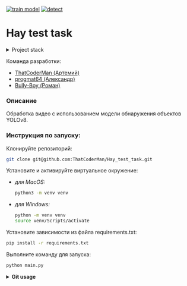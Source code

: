 
[![train model](https://colab.research.google.com/assets/colab-badge.svg)](https://colab.research.google.com/github/ThatCoderMan/Hay_test_task/blob/main/notebooks/yolov8.ipynb)
[![detect](https://colab.research.google.com/assets/colab-badge.svg)](https://colab.research.google.com/github/ThatCoderMan/Hay_test_task/blob/main/notebooks/HaystackDetector.ipynb)

# Hay test task

<details>
<summary>Project stack</summary>
- Python 3.11
- Ultralytics
- Roboflow
</details>

Команда разработки:
- [ThatCoderMan (Артемий)](https://github.com/ThatCoderMan)
- [progmat64 (Александр)](https://github.com/progmat64)
- [Bully-Boy (Роман)](https://github.com/Bully-Boy)

### Описание
Обработка видео с использованием модели обнаружения объектов YOLOv8.

### Инструкция по запуску:
Клонируйте репозиторий:
```bash
git clone git@github.com:ThatCoderMan/Hay_test_task.git
```
Установите и активируйте виртуальное окружение:
- *для MacOS:*
    ```bash
    python3 -m venv venv
    ```
- *для Windows:*
    ```bash
    python -m venv venv
    source venv/Scripts/activate
    ```
Установите зависимости из файла requirements.txt:
```bash
pip install -r requirements.txt
```
Выполните команду для запуска:
```bash
python main.py
```

<details>
<summary><b>Git usage</b></summary>

<details>
<summary>Сатус проекта</summary>
> Статус проекта (смотрим на модифицированные файлы):
> ```bash
> git status
> ```
</details>

<details>
<summary>Получение обновлений</summary>
> Получение новых файлов с сервера:
> ```bash
> git pull
> ```
</details>

<details>
<summary>Отправка обновлений</summary>
> Добавление новых файлов:
> ```bash
> git add .
> ```
> создать комит:
> ```bash
> git commit -m 'edit'
> ```
> Отправка файлов на сервер:
> ```bash
> git push
> ```
</details>

<details>
<summary>универсальная отправка</summary>
> Добавление новых файлов:
> ```bash
> git add .
> git commit -m 'edit'
> git push
> git status
> ```
</details>

</details>
